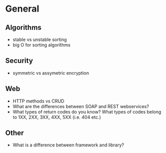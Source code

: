 # General

## Algorithms
- stable vs unstable sorting
- big O for sorting algorithms

## Security
- symmetric vs assymetric encryption

## Web
- HTTP methods vs CRUD
- What are the differences between SOAP and REST webservices?
- What types of return codes do you know? What types of codes belong to 1XX, 2XX, 3XX, 4XX, 5XX (i.e. 404 etc.)

## Other
- What is a difference between framework and library?
